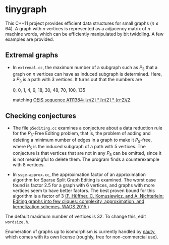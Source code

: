 # tinygraph

This C++11 project provides efficient data structures for
small graphs (*n* &le; 64). A graph with *n* vertices
is represented as a adjacency matrix of *n* machine words, which can
be efficiently manipulated by bit twiddling. A few examples are
provided.

## Extremal graphs

* In `extremal.cc`, the maximum number of a subgraph such as *P*<sub>3</sub> that a graph
  on *n* vertices can have as induced subgraph is determined. Here, a
  *P*<sub>3</sub> is a path with 3 vertices. It turns out that the
  numbers are

  0, 0, 1, 4, 9, 18, 30, 48, 70, 100, 135

  matching
  [OEIS sequence A111384: ⌊*n*/2⌋ * ⌈*n*/2⌉ * (*n*-2)/2](https://oeis.org/A111384).

## Checking conjectures

* The file `p5editing.cc` examines a conjecture about a data reduction
  rule for the *P*<sub>5</sub>-Free Editing problem, that is, the
  problem of adding and deleting a minimum number of edges in a graph
  to make it *P*<sub>5</sub>-free, where *P*<sub>5</sub> is the
  induced subgraph of a path with 5 vertices. The conjecture is that
  vertices that are not in any *P*<sub>5</sub> can be omitted, since
  it is not meaningful to delete them. The program finds a
  counterexample with 8 vertices.

* In `ssge-approx.cc`, the approximation factor of an approximation
  algorithm for Sparse Split Graph Editing is examined. The worst case
  found is factor 2.5 for a graph with 6 vertices, and graphs with
  more vertices seem to have better factors. The best proven bound for
  this algorithm is a factor of 3 [(F. Hüffner, C. Komusiewicz, and
  A. Nichterlein: Editing graphs into few cliques: complexity,
  approximation, and kernelization schemes. WADS
  2015.)](http://www.user.tu-berlin.de/hueffner/clique-edit-wads15.pdf)

The default maximum number of vertices is 32. To change this, edit
`wordsize.h`.

Enumeration of graphs up to isomorphism is currently handled by
[nauty](http://cs.anu.edu.au/~bdm/nauty/), which comes with its own
license (roughly, free for non-commercial use).

